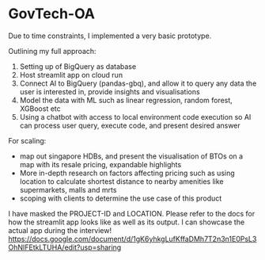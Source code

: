 # GovTech-OA
Due to time constraints, I implemented a very basic prototype.

Outlining my full approach:
1. Setting up of BigQuery as database
2. Host streamlit app on cloud run
3. Connect AI to BigQuery (pandas-gbq), and allow it to query any data the user is interested in, provide insights and visualisations
4. Model the data with ML such as linear regression, random forest, XGBoost etc
5. Using a chatbot with access to local environment code execution so AI can process user query, execute code, and present desired answer

For scaling:
- map out singapore HDBs, and present the visualisation of BTOs on a map with its resale pricing, expandable highlights
- More in-depth research on factors affecting pricing such as using location to calculate shortest distance to nearby amenities like supermarkets, malls and mrts
- scoping with clients to determine the use case of this product

I have masked the PROJECT-ID and LOCATION. Please refer to the docs for how the streamlit app looks like as well as its output. I can showcase the actual app during the interview!
https://docs.google.com/document/d/1gK6yhkgLufKffaDMh7T2n3n1E0PsL3OhNIFEtkLTUHA/edit?usp=sharing

